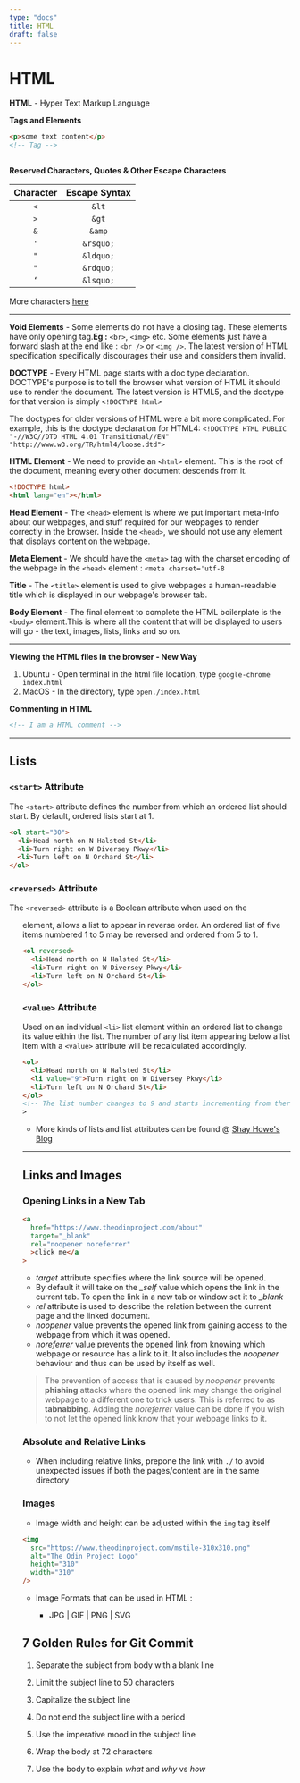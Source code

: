 ```yaml
---
type: "docs"
title: HTML
draft: false
---
```


# HTML

**HTML** - Hyper Text Markup Language

**Tags and Elements**

```html
<p>some text content</p>
<!-- Tag -->
```

## <a>

**Reserved Characters, Quotes & Other Escape Characters**

| Character | Escape Syntax |
| :-------: | :-----------: |
|    `<`    |     `&lt`     |
|    `>`    |     `&gt`     |
|    `&`    |    `&amp`     |
|    `'`    |   `&rsquo;`   |
|    `"`    |   `&ldquo;`   |
|    `"`    |   `&rdquo;`   |
|    `‘`    |   `&lsquo;`   |

More characters [here](https://html.spec.whatwg.org/multipage/named-characters.html)

---

**Void Elements** - Some elements do not have a closing tag. These elements have only opening tag.**Eg :** `<br>`, `<img>` etc. Some elements just have a forward slash at the end like : `<br />` or `<img />`. The latest version of HTML specification specifically discourages their use and considers them invalid.

**DOCTYPE** - Every HTML page starts with a doc type declaration. DOCTYPE's purpose is to tell the browser what version of HTML it should use to render the document. The latest version is HTML5, and the doctype for that version is simply `<!DOCTYPE html>`

The doctypes for older versions of HTML were a bit more complicated. For example, this is the doctype declaration for HTML4:
`<!DOCTYPE HTML PUBLIC "-//W3C//DTD HTML 4.01 Transitional//EN" "http://www.w3.org/TR/html4/loose.dtd">`

**HTML Element** - We need to provide an `<html>` element. This is the root of the document, meaning every other document descends from it.

```html
<!DOCTYPE html>
<html lang="en"></html>
```

**Head Element** - The `<head>` element is where we put important meta-info about our webpages, and stuff required for our webpages to render correctly in the browser. Inside the `<head>`, we should not use any element that displays content on the webpage.

**Meta Element** - We should have the `<meta>` tag with the charset encoding of the webpage in the `<head>` element : `<meta charset='utf-8`

**Title** - The `<title>` element is used to give webpages a human-readable title which is displayed in our webpage's browser tab.

**Body Element** - The final element to complete the HTML boilerplate is the `<body>` element.This is where all the content that will be displayed to users will go - the text, images, lists, links and so on.

---

**Viewing the HTML files in the browser - New Way**

1. Ubuntu - Open terminal in the html file location, type `google-chrome index.html`
2. MacOS - In the directory, type `open./index.html`

**Commenting in HTML**

```html
<!-- I am a HTML comment -->
```

---

## Lists

### `<start>` Attribute

The `<start>` attribute defines the number from which an ordered list should start. By default, ordered lists start at 1.

```html
<ol start="30">
  <li>Head north on N Halsted St</li>
  <li>Turn right on W Diversey Pkwy</li>
  <li>Turn left on N Orchard St</li>
</ol>
```

### `<reversed>` Attribute

The `<reversed>` attribute is a Boolean attribute when used on the <ol> element, allows a list to appear in reverse order. An ordered list of five items numbered 1 to 5 may be reversed and ordered from 5 to 1.

```html
<ol reversed>
  <li>Head north on N Halsted St</li>
  <li>Turn right on W Diversey Pkwy</li>
  <li>Turn left on N Orchard St</li>
</ol>
```

### `<value>` Attribute

Used on an individual `<li>` list element within an ordered list to change its value eithin the list. The number of any list item appearing below a list item with a `<value>` attribute will be recalculated accordingly.

```html
<ol>
  <li>Head north on N Halsted St</li>
  <li value="9">Turn right on W Diversey Pkwy</li>
  <li>Turn left on N Orchard St</li>
</ol>
<!-- The list number changes to 9 and starts incrementing from there -->
>
```

- More kinds of lists and list attributes can be found @ [Shay Howe's Blog](https://learn.shayhowe.com/html-css/creating-lists/)

---

## Links and Images

### Opening Links in a New Tab

```html
<a
  href="https://www.theodinproject.com/about"
  target="_blank"
  rel="noopener noreferrer"
  >click me</a
>
```

- _target_ attribute specifies where the link source will be opened.
- By default it will take on the _\_self_ value which opens the link in the current tab. To open the link in a new tab or window set it to _\_blank_
- _rel_ attribute is used to describe the relation between the current page and the linked document.
- _noopener_ value prevents the opened link from gaining access to the webpage from which it was opened.
- _noreferrer_ value prevents the opened link from knowing which webpage or resource has a link to it. It also includes the _noopener_ behaviour and thus can be used by itself as well.

> The prevention of access that is caused by _noopener_ prevents **phishing** attacks where the opened link may change the original webpage to a different one to trick users. This is referred to as **tabnabbing**. Adding the _noreferrer_ value can be done if you wish to not let the opened link know that your webpage links to it.

### Absolute and Relative Links

- When including relative links, prepone the link with `./` to avoid unexpected issues if both the pages/content are in the same directory

### Images

- Image width and height can be adjusted within the `img` tag itself

```html
<img
  src="https://www.theodinproject.com/mstile-310x310.png"
  alt="The Odin Project Logo"
  height="310"
  width="310"
/>
```

- Image Formats that can be used in HTML :

  - JPG | GIF | PNG | SVG

## 7 Golden Rules for Git Commit

1. Separate the subject from body with a blank line

2. Limit the subject line to 50 characters

3. Capitalize the subject line

4. Do not end the subject line with a period

5. Use the imperative mood in the subject line

6. Wrap the body at 72 characters

7. Use the body to explain _what_ and _why_ vs _how_

